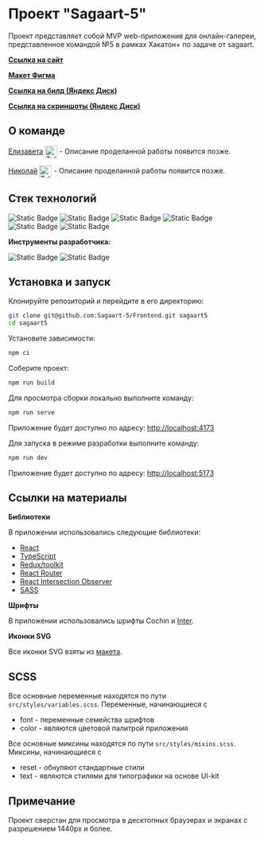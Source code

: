 # Проект "Sagaart-5"

Проект представляет собой MVP web-приложения для онлайн-галереи, представленное командой №5 в рамках Хакатон+ по задаче от sagaart.

[**Ссылка на сайт**](https://sagaart5.vercel.app)

[**Макет Фигма**](https://www.figma.com/file/6rQfXhHHs2luaL3xaYD5Z7?node-id=36:124&locale=en&type=design)

[**Ссылка на билд (Яндекс Диск)**]()

[**Ссылка на скриншоты (Яндекс Диск)**]()

## О команде

[Елизавета](https://github.com/lizananeva) [<span><img src="https://cdn-icons-png.flaticon.com/128/906/906377.png" height="25" align="center" alt="Telegram" title="Telegram" style="right" /></span>](https://t.me/lizananeva) - Описание проделанной работы появится позже.

[Николай](https://github.com/k0t1k777) [<span><img src="https://cdn-icons-png.flaticon.com/128/906/906377.png" height="25" align="center" alt="Telegram" title="Telegram" style="right" /></span>](https://t.me/ni_kolyaus) - Описание проделанной работы появится позже.

## Стек технологий

![Static Badge](https://img.shields.io/badge/react-20232a?style=for-the-badge&logo=react)
![Static Badge](https://img.shields.io/badge/typescript-3178c6?style=for-the-badge&logo=typescript&logoColor=white)
![Static Badge](https://img.shields.io/badge/redux_toolkit-764abc?style=for-the-badge&logo=redux&logoColor=white)
![Static Badge](https://img.shields.io/badge/react_router-faf9f6?style=for-the-badge&logo=react%20router)
![Static Badge](https://img.shields.io/badge/scss-hotpink?style=for-the-badge&logo=sass&logoColor=white)
![Static Badge](https://img.shields.io/badge/html5-e34c26?style=for-the-badge&logo=html5&logoColor=white)

**Инструменты разработчика:**

![Static Badge](https://img.shields.io/badge/git-f14e32?style=for-the-badge&logo=git&logoColor=white)
![Static Badge](https://img.shields.io/badge/vite-646cff?style=for-the-badge&logo=vite&logoColor=white)

## Установка и запуск

Клонируйте репозиторий и перейдите в его директорию:

```bash
git clone git@github.com:Sagaart-5/Frontend.git sagaart5
cd sagaart5
```

Установите зависимости:

```bash
npm ci
```

Соберите проект:

```bash
npm run build
```

Для просмотра сборки локально выполните команду:

```bash
npm run serve
```

Приложение будет доступно по адресу: [http://localhost:4173](http://localhost:4173/)

Для запуска в режиме разработки выполните команду:

```bash
npm run dev
```

Приложение будет доступно по адресу: [http://localhost:5173](http://localhost:5173/)

## Ссылки на материалы

**Библиотеки**

В приложении использовались следующие библиотеки:

- [React](https://react.dev/)
- [TypeScript](https://www.typescriptlang.org/)
- [Redux/toolkit](https://redux-toolkit.js.org/)
- [React Router](https://reactrouter.com/en/main)
- [React Intersection Observer](https://github.com/thebuilder/react-intersection-observer)
- [SASS](https://github.com/sass/dart-sass)

**Шрифты**

В приложении использовались шрифты Cochin и [Inter](https://fonts.google.com/specimen/Inter).

**Иконки SVG**

Все иконки SVG взяты из [макета](https://www.figma.com/file/6rQfXhHHs2luaL3xaYD5Z7?node-id=36:124&locale=en&type=design).

## SCSS

Все основные переменные находятся по пути `src/styles/variables.scss`. Переменные, начинающиеся с

- font - переменные семейства шрифтов
- color - являются цветовой палитрой приложения

Все основные миксины находятся по пути `src/styles/mixins.scss`. Миксины, начинающиеся с

- reset - обнуляют стандартные стили
- text - являются стилями для типографики на основе UI-kit

## Примечание

Проект сверстан для просмотра в десктопных браузерах и экранах с разрешением 1440px и более.
